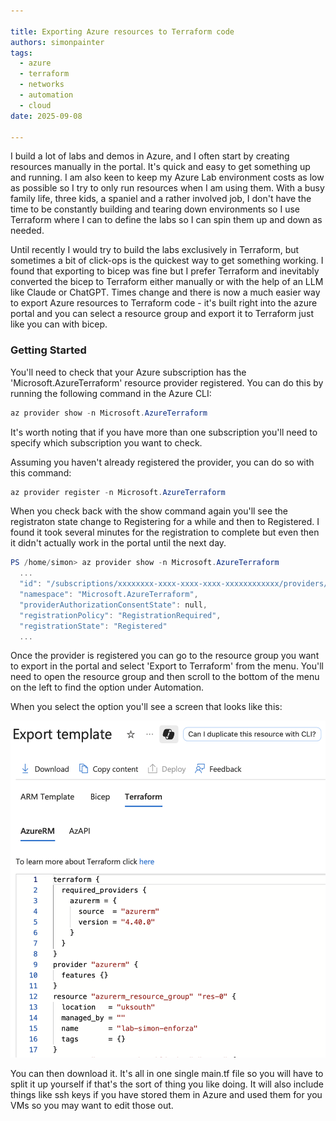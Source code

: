 ```yaml
---

title: Exporting Azure resources to Terraform code
authors: simonpainter
tags:
  - azure
  - terraform
  - networks
  - automation
  - cloud
date: 2025-09-08

---
```


I build a lot of labs and demos in Azure, and I often start by creating resources manually in the portal. It's quick and easy to get something up and running. I am also keen to keep my Azure Lab environment costs as low as possible so I try to only run resources when I am using them. With a busy family life, three kids, a spaniel and a rather involved job, I don't have the time to be constantly building and tearing down environments so I use Terraform where I can to define the labs so I can spin them up and down as needed.
<!-- truncate -->
Until recently I would try to build the labs exclusively in Terraform, but sometimes a bit of click-ops is the quickest way to get something working. I found that exporting to bicep was fine but I prefer Terraform and inevitably converted the bicep to Terraform either manually or with the help of an LLM like Claude or ChatGPT.
Times change and there is now a much easier way to export Azure resources to Terraform code - it's built right into the azure portal and you can select a resource group and export it to Terraform just like you can with bicep.

### Getting Started

You'll need to check that your Azure subscription has the 'Microsoft.AzureTerraform' resource provider registered. You can do this by running the following command in the Azure CLI:

```powershell
az provider show -n Microsoft.AzureTerraform
```

It's worth noting that if you have more than one subscription you'll need to specify which subscription you want to check.

Assuming you haven't already registered the provider, you can do so with this command:

```powershell
az provider register -n Microsoft.AzureTerraform    
```

When you check back with the show command again you'll see the registraton state change to Registering for a while and then to Registered. I found it took several minutes for the registration to complete but even then it didn't actually work in the portal until the next day.

```powershell
PS /home/simon> az provider show -n Microsoft.AzureTerraform    
  ...
  "id": "/subscriptions/xxxxxxxx-xxxx-xxxx-xxxx-xxxxxxxxxxxx/providers/Microsoft.AzureTerraform",
  "namespace": "Microsoft.AzureTerraform",
  "providerAuthorizationConsentState": null,
  "registrationPolicy": "RegistrationRequired",
  "registrationState": "Registered"
  ...
```

Once the provider is registered you can go to the resource group you want to export in the portal and select 'Export to Terraform' from the menu. You'll need to open the resource group and then scroll to the bottom of the menu on the left to find the option under Automation.

When you select the option you'll see a screen that looks like this:

![Export to Terraform](img/export-tf.png)

You can then download it. It's all in one single main.tf file so you will have to split it up yourself if that's the sort of thing you like doing. It will also include things like ssh keys if you have stored them in Azure and used them for you VMs so you may want to edit those out.
